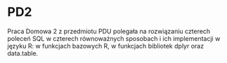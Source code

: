 # PD2
Praca Domowa 2 z przedmiotu PDU polegała na rozwiązaniu czterech poleceń SQL w czterech równoważnych sposobach i ich implementacji w języku R: w funkcjach bazowych R, w funkcjach bibliotek dplyr oraz data.table. 

